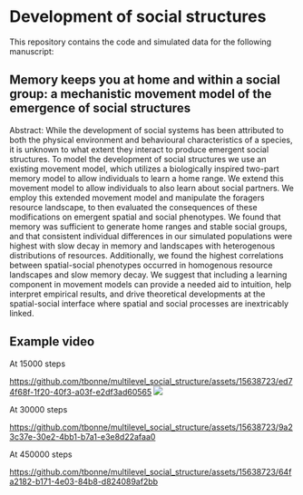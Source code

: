 Development of social structures
================

This repository contains the code and simulated data for the following manuscript:

Memory keeps you at home and within a social group: a mechanistic movement model of the emergence of social structures
--------------------------------------------------------

Abstract:    While the development of social systems has been attributed to both the physical environment and behavioural characteristics of a species, it is unknown to what extent they interact to produce emergent social structures. To model the development of social structures we use an existing movement model, which utilizes a biologically inspired two-part memory model to allow individuals to learn a home range. We extend this movement model to allow individuals to also learn about social partners. We employ this extended movement model and manipulate the foragers resource landscape, to then evaluated the consequences of these modifications on emergent spatial and social phenotypes. We found that memory was sufficient to generate home ranges and stable social groups, and that consistent individual differences in our simulated populations were highest with slow decay in memory and landscapes with heterogenous distributions of resources. Additionally, we found the highest correlations between spatial-social phenotypes occurred in homogenous resource landscapes and slow memory decay. We suggest that including a learning component in movement models can provide a needed aid to intuition, help interpret empirical results, and drive theoretical developments at the spatial-social interface where spatial and social processes are inextricably linked.
  

Example video
--------------------------------------------------------

At 15000 steps


https://github.com/tbonne/multilevel_social_structure/assets/15638723/ed74f68f-1f20-40f3-a03f-e2df3ad60565
![](https://github.com/tbonne/multilevel_social_structure/blob/master/Figs/test6_new.gif)


At 30000 steps


https://github.com/tbonne/multilevel_social_structure/assets/15638723/9a23c37e-30e2-4bb1-b7a1-e3e8d22afaa0


At 450000 steps


https://github.com/tbonne/multilevel_social_structure/assets/15638723/64fa2182-b171-4e03-84b8-d824089af2bb


  

